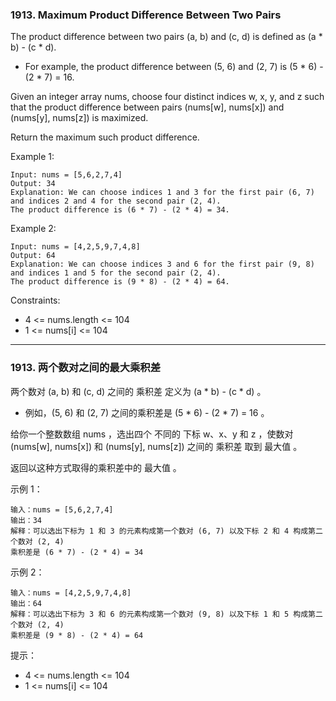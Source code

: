 ### 1913. Maximum Product Difference Between Two Pairs
The product difference between two pairs (a, b) and (c, d) is defined as (a * b) - (c * d).

* For example, the product difference between (5, 6) and (2, 7) is (5 * 6) - (2 * 7) = 16.

Given an integer array nums, choose four distinct indices w, x, y, and z such that the product difference between pairs (nums[w], nums[x]) and (nums[y], nums[z]) is maximized.

Return the maximum such product difference.



Example 1:

	Input: nums = [5,6,2,7,4]
	Output: 34
	Explanation: We can choose indices 1 and 3 for the first pair (6, 7) and indices 2 and 4 for the second pair (2, 4).
	The product difference is (6 * 7) - (2 * 4) = 34.

Example 2:

	Input: nums = [4,2,5,9,7,4,8]
	Output: 64
	Explanation: We can choose indices 3 and 6 for the first pair (9, 8) and indices 1 and 5 for the second pair (2, 4).
	The product difference is (9 * 8) - (2 * 4) = 64.



Constraints:

* 4 <= nums.length <= 104
* 1 <= nums[i] <= 104

----

### 1913. 两个数对之间的最大乘积差
两个数对 (a, b) 和 (c, d) 之间的 乘积差 定义为 (a * b) - (c * d) 。

* 例如，(5, 6) 和 (2, 7) 之间的乘积差是 (5 * 6) - (2 * 7) = 16 。

给你一个整数数组 nums ，选出四个 不同的 下标 w、x、y 和 z ，使数对 (nums[w], nums[x]) 和 (nums[y], nums[z]) 之间的 乘积差 取到 最大值 。

返回以这种方式取得的乘积差中的 最大值 。



示例 1：

	输入：nums = [5,6,2,7,4]
	输出：34
	解释：可以选出下标为 1 和 3 的元素构成第一个数对 (6, 7) 以及下标 2 和 4 构成第二个数对 (2, 4)
	乘积差是 (6 * 7) - (2 * 4) = 34

示例 2：

	输入：nums = [4,2,5,9,7,4,8]
	输出：64
	解释：可以选出下标为 3 和 6 的元素构成第一个数对 (9, 8) 以及下标 1 和 5 构成第二个数对 (2, 4)
	乘积差是 (9 * 8) - (2 * 4) = 64



提示：

* 4 <= nums.length <= 104
* 1 <= nums[i] <= 104

